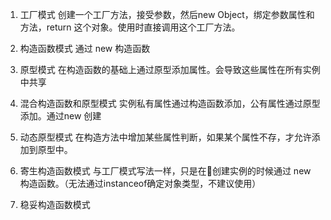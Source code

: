 1.  工厂模式
    创建一个工厂方法，接受参数，然后new Object，绑定参数属性和方法，return 这个对象。使用时直接调用这个工厂方法。

2. 构造函数模式
    通过 new 构造函数

3. 原型模式
    在构造函数的基础上通过原型添加属性。会导致这些属性在所有实例中共享

4. 混合构造函数和原型模式
    实例私有属性通过构造函数添加，公有属性通过原型添加。通过new 创建

5. 动态原型模式
    在构造方法中增加某些属性判断，如果某个属性不存，才允许添加到原型中。

6. 寄生构造函数模式
    与工厂模式写法一样，只是在创建实例的时候通过 new 构造函数。（无法通过instanceof确定对象类型，不建议使用）

7. 稳妥构造函数模式
    
    
